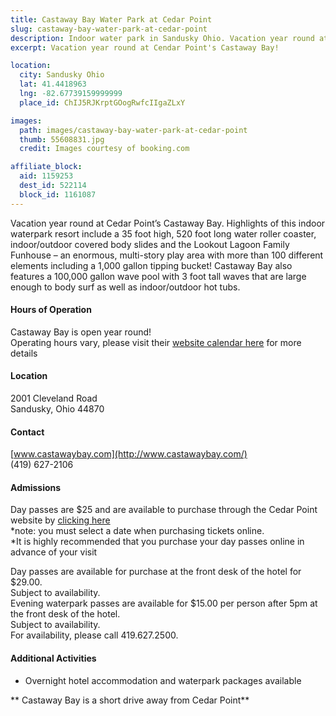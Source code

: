 ```yaml
---
title: Castaway Bay Water Park at Cedar Point
slug: castaway-bay-water-park-at-cedar-point
description: Indoor water park in Sandusky Ohio. Vacation year round at Cendar Point's Castaway Bay!
excerpt: Vacation year round at Cendar Point's Castaway Bay!

location:
  city: Sandusky Ohio
  lat: 41.4418963
  lng: -82.67739159999999
  place_id: ChIJ5RJKrptGOogRwfcIIgaZLxY

images:
  path: images/castaway-bay-water-park-at-cedar-point
  thumb: 55608831.jpg
  credit: Images courtesy of booking.com

affiliate_block:
  aid: 1159253
  dest_id: 522114
  block_id: 1161087
---
```

Vacation year round at Cedar Point’s Castaway Bay.  Highlights of this indoor waterpark resort include a 35 foot high, 520 foot long water roller coaster, indoor/outdoor covered body slides and the Lookout Lagoon Family Funhouse – an enormous, multi-story play area with more than 100 different elements including a 1,000 gallon tipping bucket!  Castaway Bay also features a 100,000 gallon wave pool with 3 foot tall waves that are large enough to body surf as well as indoor/outdoor hot tubs.   
 
#### Hours of Operation 
Castaway Bay is open year round!  
Operating hours vary, please visit their [website calendar here](http://www.castawaybay.com/public/explore/calendar/index.cfm) for more details 
 
#### Location 
2001 Cleveland Road  
Sandusky, Ohio 44870 
 
#### Contact 
[www.castawaybay.com](http://www.castawaybay.com/)  
(419) 627-2106 
 
#### Admissions 
Day passes are $25 and are available to purchase through the Cedar Point website by [clicking here](https://www.cedarpoint.com/tickets/?promoCode=castaway)   
*note: you must select a date when purchasing tickets online.  
*It is highly recommended that you purchase your day passes online in advance of your visit
 
Day passes are available for purchase at the front desk of the hotel for $29.00.   
Subject to availability.  
Evening waterpark passes are available for $15.00 per person after 5pm at the front desk of the hotel.  
Subject to availability.   
For availability, please call 419.627.2500.  
 
#### Additional Activities 
- Overnight hotel accommodation and waterpark packages available 

** Castaway Bay is a short drive away from Cedar Point**
